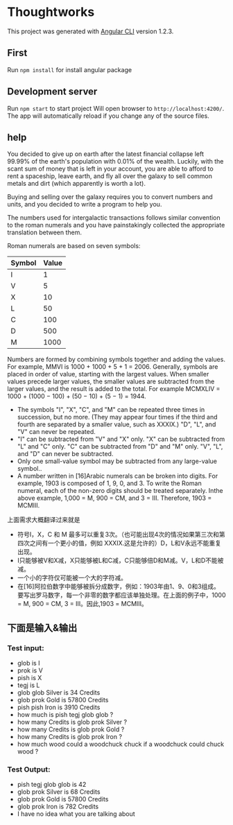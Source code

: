 # Thoughtworks

This project was generated with [Angular CLI](https://github.com/angular/angular-cli) version 1.2.3.

## First

Run `npm install` for install angular package

## Development server

Run `npm start`  to start project Will open browser to `http://localhost:4200/`. The app will automatically reload if you change any of the source files.


##  help

You decided to give up on earth after the latest financial collapse left 99.99% of the earth's population with 0.01% of the wealth. Luckily, with the scant sum of money that is left in your account, you are able to afford to rent a spaceship, leave earth, and fly all over the galaxy to sell common metals and dirt (which apparently is worth a lot).
 
Buying and selling over the galaxy requires you to convert numbers and units, and you decided to write a program to help you.
 
The numbers used for intergalactic transactions follows similar convention to the roman numerals and you have painstakingly collected the appropriate translation between them.
 
Roman numerals are based on seven symbols:

|   Symbol    | Value |
| :---------- | :--- |
| I |  1 |
| V       |  5 |
| X |  10 |
| L       |  50 |
| C |  100 |
| D       |  500 |
| M |  1000 |

Numbers are formed by combining symbols together and adding the values. For example, MMVI is 1000 + 1000 + 5 + 1 = 2006. Generally, symbols are placed in order of value, starting with the largest values. When smaller values precede larger values, the smaller values are subtracted from the larger values, and the result is added to the total. For example MCMXLIV = 1000 + (1000 − 100) + (50 − 10) + (5 − 1) = 1944.

* The symbols "I", "X", "C", and "M" can be repeated three times in succession, but no more. (They may appear four times if the third and fourth are separated by a smaller value, such as XXXIX.) "D", "L", and "V" can never be repeated.
* "I" can be subtracted from "V" and "X" only. "X" can be subtracted from "L" and "C" only. "C" can be subtracted from "D" and "M" only. "V", "L", and "D" can never be subtracted.
* Only one small-value symbol may be subtracted from any large-value symbol.. 
* A number written in [16]Arabic numerals can be broken into digits. For example, 1903 is composed of 1, 9, 0, and 3. To write the Roman numeral, each of the non-zero digits should be treated separately. Inthe above example, 1,000 = M, 900 = CM, and 3 = III. Therefore, 1903 = MCMIII. 



上面需求大概翻译过来就是
* 符号I，X，C 和 M 最多可以重复3次。（也可能出现4次的情况如果第三次和第四次之间有一个更小的值，例如 XXXIX.这是允许的）D，L和V永远不能重复出现。
* I只能够被V和X减，X只能够被L和C减，C只能够倍D和M减。V，L和D不能被减。
* 一个小的字符仅可能被一个大的字符减。
* 在[16]阿拉伯数字中能够被拆分成数字，例如：1903年由1、9、0和3组成。要写出罗马数字，每一个非零的数字都应该单独处理。在上面的例子中，1000 = M, 900 = CM, 3 = III。因此,1903 = MCMIII。

## 下面是输入&输出
### Test input:
* glob is I
* prok is V
* pish is X
* tegj is L
* glob glob Silver is 34 Credits
* glob prok Gold is 57800 Credits
* pish pish Iron is 3910 Credits
* how much is pish tegj glob glob ?
* how many Credits is glob prok Silver ?
* how many Credits is glob prok Gold ?
* how many Credits is glob prok Iron ?
* how much wood could a woodchuck chuck if a woodchuck could chuck wood ?

### Test Output:
* pish tegj glob glob is 42
* glob prok Silver is 68 Credits
* glob prok Gold is 57800 Credits
* glob prok Iron is 782 Credits
* I have no idea what you are talking about
